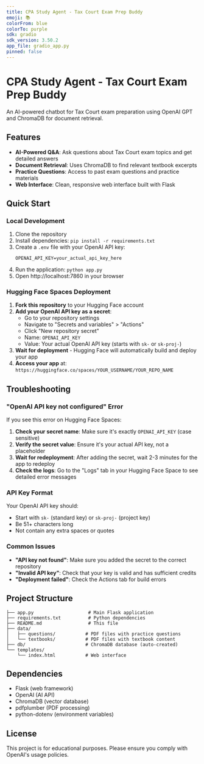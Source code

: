 ```yaml
---
title: CPA Study Agent - Tax Court Exam Prep Buddy
emoji: 📚
colorFrom: blue
colorTo: purple
sdk: gradio
sdk_version: 3.50.2
app_file: gradio_app.py
pinned: false
---
```


# CPA Study Agent - Tax Court Exam Prep Buddy

An AI-powered chatbot for Tax Court exam preparation using OpenAI GPT and ChromaDB for document retrieval.

## Features

- **AI-Powered Q&A**: Ask questions about Tax Court exam topics and get detailed answers
- **Document Retrieval**: Uses ChromaDB to find relevant textbook excerpts
- **Practice Questions**: Access to past exam questions and practice materials
- **Web Interface**: Clean, responsive web interface built with Flask

## Quick Start

### Local Development

1. Clone the repository
2. Install dependencies: `pip install -r requirements.txt`
3. Create a `.env` file with your OpenAI API key:
   ```
   OPENAI_API_KEY=your_actual_api_key_here
   ```
4. Run the application: `python app.py`
5. Open http://localhost:7860 in your browser

### Hugging Face Spaces Deployment

1. **Fork this repository** to your Hugging Face account
2. **Add your OpenAI API key as a secret**:
   - Go to your repository settings
   - Navigate to "Secrets and variables" > "Actions"
   - Click "New repository secret"
   - Name: `OPENAI_API_KEY`
   - Value: Your actual OpenAI API key (starts with `sk-` or `sk-proj-`)
3. **Wait for deployment** - Hugging Face will automatically build and deploy your app
4. **Access your app** at: `https://huggingface.co/spaces/YOUR_USERNAME/YOUR_REPO_NAME`

## Troubleshooting

### "OpenAI API key not configured" Error

If you see this error on Hugging Face Spaces:

1. **Check your secret name**: Make sure it's exactly `OPENAI_API_KEY` (case sensitive)
2. **Verify the secret value**: Ensure it's your actual API key, not a placeholder
3. **Wait for redeployment**: After adding the secret, wait 2-3 minutes for the app to redeploy
4. **Check the logs**: Go to the "Logs" tab in your Hugging Face Space to see detailed error messages

### API Key Format

Your OpenAI API key should:
- Start with `sk-` (standard key) or `sk-proj-` (project key)
- Be 51+ characters long
- Not contain any extra spaces or quotes

### Common Issues

- **"API key not found"**: Make sure you added the secret to the correct repository
- **"Invalid API key"**: Check that your key is valid and has sufficient credits
- **"Deployment failed"**: Check the Actions tab for build errors

## Project Structure

```
├── app.py                    # Main Flask application
├── requirements.txt          # Python dependencies
├── README.md                 # This file
├── data/
│   ├── questions/           # PDF files with practice questions
│   └── textbooks/           # PDF files with textbook content
├── db/                      # ChromaDB database (auto-created)
└── templates/
    └── index.html           # Web interface
```

## Dependencies

- Flask (web framework)
- OpenAI (AI API)
- ChromaDB (vector database)
- pdfplumber (PDF processing)
- python-dotenv (environment variables)

## License

This project is for educational purposes. Please ensure you comply with OpenAI's usage policies. 